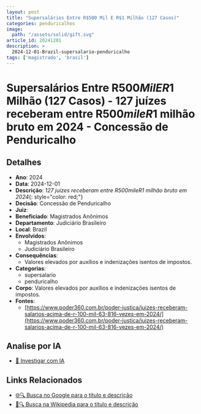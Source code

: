 ```yaml
---
layout: post
title: "Supersalários Entre R$500 Mil E R$1 Milhão (127 Casos)"
categories: penduricalhos 
image:
  path: "/assets/solid/gift.svg"
article_id: 20241201
description: >
  2024-12-01-Brazil-supersalario-penduricalho
tags: ['magistrado', 'brasil']
---
```


# Supersalários Entre R$500 Mil E R$1 Milhão (127 Casos) - 127 juízes receberam entre R$500 mil e R$1 milhão bruto em 2024 - Concessão de Penduricalho

## Detalhes
- **Ano**: 2024
- **Data**: 2024-12-01
- **Descrição**: <i class="fas fa-money-bill-wave"></i> *127 juízes receberam entre R$500 mil e R$1 milhão bruto em 2024*{: style="color: red;"}
- **Decisão**: Concessão de Penduricalho
- **Juiz**: 
- **Beneficiado**: Magistrados Anônimos
- **Departamento**: Judiciário Brasileiro
- **Local**: Brazil
- **Envolvidos**:
  - Magistrados Anônimos
  - Judiciário Brasileiro
- **Consequências**:
  - Valores elevados por auxílios e indenizações isentos de impostos.
- **Categorias**:
  - supersalario
  - penduricalho
- **Corpo**: Valores elevados por auxílios e indenizações isentos de impostos.
- **Fontes**:
  - [https://www.poder360.com.br/poder-justica/juizes-receberam-salarios-acima-de-r-100-mil-63-816-vezes-em-2024/](https://www.poder360.com.br/poder-justica/juizes-receberam-salarios-acima-de-r-100-mil-63-816-vezes-em-2024/)

## Analise por IA
- [🤖 Investigar com IA](https://www.perplexity.ai/search?q=%22penduricalhos%20judiciais%20Brasil%22%20Supersal%C3%A1rios%20Entre%20R%24500%20Mil%20E%20R%241%20Milh%C3%A3o%20%28127%20Casos%29%20127%20ju%C3%ADzes%20receberam%20entre%20R%24500%20mil%20e%20R%241%20milh%C3%A3o%20bruto%20em%202024%20Brazil%202024-12-01%20%20Magistrados%20An%C3%B4nimos)

## Links Relacionados
- [🌐🔍 Busca no Google para o título e descrição](https://www.google.com/search?q=%22penduricalhos%20judiciais%20Brasil%22%20Supersal%C3%A1rios%20Entre%20R%24500%20Mil%20E%20R%241%20Milh%C3%A3o%20%28127%20Casos%29%20127%20ju%C3%ADzes%20receberam%20entre%20R%24500%20mil%20e%20R%241%20milh%C3%A3o%20bruto%20em%202024%20Brazil%202024-12-01%20%20Magistrados%20An%C3%B4nimos)
- [📖🔍 Busca na Wikipedia para o título e descrição](https://pt.wikipedia.org/w/index.php?search=%22penduricalhos%20judiciais%20Brasil%22%20Supersal%C3%A1rios%20Entre%20R%24500%20Mil%20E%20R%241%20Milh%C3%A3o%20%28127%20Casos%29%20127%20ju%C3%ADzes%20receberam%20entre%20R%24500%20mil%20e%20R%241%20milh%C3%A3o%20bruto%20em%202024%20Brazil%202024-12-01%20%20Magistrados%20An%C3%B4nimos)

